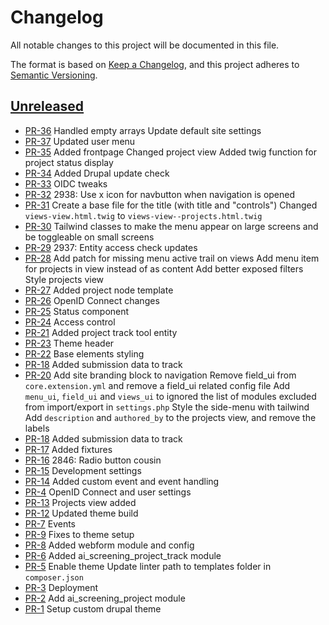 # Changelog

All notable changes to this project will be documented in this file.

The format is based on [Keep a Changelog],
and this project adheres to [Semantic Versioning].

## [Unreleased]

- [PR-36](https://github.com/itk-dev/ai-screening/pull/36)
  Handled empty arrays
  Update default site settings
- [PR-37](https://github.com/itk-dev/ai-screening/pull/37)
  Updated user menu
- [PR-35](https://github.com/itk-dev/ai-screening/pull/35)
  Added frontpage
  Changed project view
  Added twig function for project status display
- [PR-34](https://github.com/itk-dev/ai-screening/pull/34)
  Added Drupal update check
- [PR-33](https://github.com/itk-dev/ai-screening/pull/33)
  OIDC tweaks
- [PR-32](https://github.com/itk-dev/ai-screening/pull/32)
  2938: Use x icon for navbutton when navigation is opened
- [PR-31](https://github.com/itk-dev/ai-screening/pull/31)
  Create a base file for the title (with title and "controls")
  Changed `views-view.html.twig` to `views-view--projects.html.twig`
- [PR-30](https://github.com/itk-dev/ai-screening/pull/30)
  Tailwind classes to make the menu appear on large screens and be toggleable on small screens
- [PR-29](https://github.com/itk-dev/ai-screening/pull/29)
  2937: Entity access check updates
- [PR-28](https://github.com/itk-dev/ai-screening/pull/28)
  Add patch for missing menu active trail on views
  Add menu item for projects in view instead of as content
  Add better exposed filters
  Style projects view
- [PR-27](https://github.com/itk-dev/ai-screening/pull/27)
  Added project node template
- [PR-26](https://github.com/itk-dev/ai-screening/pull/26)
  OpenID Connect changes
- [PR-25](https://github.com/itk-dev/ai-screening/pull/25)
  Status component
- [PR-24](https://github.com/itk-dev/ai-screening/pull/24)
  Access control
- [PR-21](https://github.com/itk-dev/ai-screening/pull/21)
  Added project track tool entity
- [PR-23](https://github.com/itk-dev/ai-screening/pull/23)
  Theme header
- [PR-22](https://github.com/itk-dev/ai-screening/pull/22)
  Base elements styling
- [PR-18](https://github.com/itk-dev/ai-screening/pull/18)
  Added submission data to track
- [PR-20](https://github.com/itk-dev/ai-screening/pull/20)
  Add site branding block to navigation
  Remove field_ui from `core.extension.yml` and remove a field_ui related config file
  Add `menu_ui`, `field_ui` and `views_ui` to ignored the list of modules excluded from import/export in `settings.php`
  Style the side-menu with tailwind
  Add `description` and `authored_by` to the projects view, and remove the labels
- [PR-18](https://github.com/itk-dev/ai-screening/pull/18)
  Added submission data to track
- [PR-17](https://github.com/itk-dev/ai-screening/pull/17)
  Added fixtures
- [PR-16](https://github.com/itk-dev/ai-screening/pull/16)
  2846: Radio button cousin
- [PR-15](https://github.com/itk-dev/ai-screening/pull/15)
  Development settings
- [PR-14](https://github.com/itk-dev/ai-screening/pull/14)
  Added custom event and event handling
- [PR-4](https://github.com/itk-dev/ai-screening/pull/4)
  OpenID Connect and user settings
- [PR-13](https://github.com/itk-dev/ai-screening/pull/13)
  Projects view added
- [PR-12](https://github.com/itk-dev/ai-screening/pull/12)
  Updated theme build
- [PR-7](https://github.com/itk-dev/ai-screening/pull/7)
  Events
- [PR-9](https://github.com/itk-dev/ai-screening/pull/9)
  Fixes to theme setup
- [PR-8](https://github.com/itk-dev/ai-screening/pull/8)
  Added webform module and config
- [PR-6](https://github.com/itk-dev/ai-screening/pull/6)
  Added ai_screening_project_track module
- [PR-5](https://github.com/itk-dev/ai-screening/pull/5)
  Enable theme
  Update linter path to templates folder in `composer.json`
- [PR-3](https://github.com/itk-dev/ai-screening/pull/3)
  Deployment
- [PR-2](https://github.com/itk-dev/ai-screening/pull/2)
  Add ai_screening_project module
- [PR-1](https://github.com/itk-dev/ai-screening/pull/1)
  Setup custom drupal theme

[Keep a Changelog]: https://keepachangelog.com/en/1.1.0/
[Semantic Versioning]: https://semver.org/spec/v2.0.0.html
[Unreleased]: https://github.com/itk-dev/ai-screening/compare/main...develop
